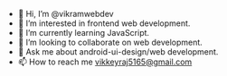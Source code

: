 - 👋 Hi, I’m @vikramwebdev
- 👀 I’m interested in frontend web development.
- 🌱 I’m currently learning JavaScript.
- 💞️ I’m looking to collaborate on web development.
- 💬 Ask me about android-ui-design/web development.
- 📫 How to reach me vikkeyraj5165@gmail.com


<!---
vikramwebdev/vikramwebdev is a ✨ special ✨ repository because its `README.md` (this file) appears on your GitHub profile.
You can click the Preview link to take a look at your changes.
--->

